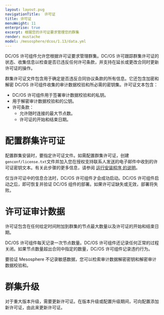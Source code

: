 ```yaml
---
layout: layout.pug
navigationTitle:  许可证
title: 许可证
menuWeight: 11
enterprise: true
excerpt: 根据您的许可证要求管理您的群集
render: mustache
model: /mesosphere/dcos/1.13/data.yml
---
```


DC/OS 许可组件允许您根据许可证要求管理群集。DC/OS 许可跟踪群集许可证的状态、收集信息以检查是否已违反任何许可条款，并支持在延长或更改合同时更新许可证的操作。

群集许可证文件包含用于确定是否违反合同协议条款的所有信息。它还包含加密和解密 DC/OS 许可组件收集的审计数据校验和所必需的密钥集。许可证文本包含：

- DC/OS 许可组件用于签署审计数据校验和的私钥。
- 用于解密审计数据校验和的公钥。
- 许可条款：
   - 允许随时连接的最大节点数。
   - 许可证的开始和结束日期。



# 配置群集许可证

配置群集安装时，要指定许可证文件。如需配置群集许可证，创建`genconf/license.txt`文件并加入您在授权支持联系人发送的电子邮件中收到的许可证密钥文本。有关此步骤的更多信息，请参阅 [运行安装程序 的说明](/mesosphere/dcos/1.13/installing/production/deploying-dcos/installation/)。

仅当许可证中的信息合法时，DC/OS 许可组件才会成功启动。DC/OS 许可组件启动之后，即可恢复并验证 DC/OS 组件的部署。如果许可证缺失或无效，部署将失败。

# 许可证审计数据

许可证包含在任何给定时间附加到群集的节点最大数量以及许可证的开始和结束日期。

DC/OS 许可组件每天记录一次节点数量。DC/OS 许可组件还记录任何正常的过程关闭。如果节点数量超出合同中指定的数量，DC/OS 许可组件记录违约行为。

要验证 Mesosphere 不记录敏感数据，您可以检索审计数据解密密钥和解密审计数据校验和。

# 群集升级

对于重大版本升级，需要更新许可证。在版本升级或配置升级期间，可向配置添加新许可证，由此来更新许可证。
